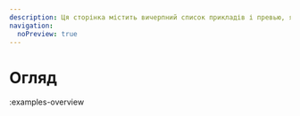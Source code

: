 ```yaml
---
description: Ця сторінка містить вичерпний список прикладів і превью, які демонструють різні типи редакторів вузлів або візуальних воркфлоу, створених за допомогою Rete.js
navigation:
  noPreview: true
---
```


# Огляд

:examples-overview
